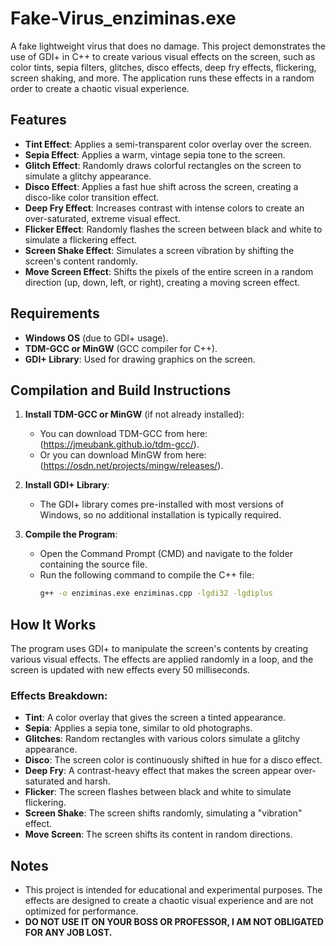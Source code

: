 # Fake-Virus_enziminas.exe
A fake lightweight virus that does no damage.
This project demonstrates the use of GDI+ in C++ to create various visual effects on the screen, such as color tints, sepia filters, glitches, disco effects, deep fry effects, flickering, screen shaking, and more. The application runs these effects in a random order to create a chaotic visual experience.

## Features

- **Tint Effect**: Applies a semi-transparent color overlay over the screen.
- **Sepia Effect**: Applies a warm, vintage sepia tone to the screen.
- **Glitch Effect**: Randomly draws colorful rectangles on the screen to simulate a glitchy appearance.
- **Disco Effect**: Applies a fast hue shift across the screen, creating a disco-like color transition effect.
- **Deep Fry Effect**: Increases contrast with intense colors to create an over-saturated, extreme visual effect.
- **Flicker Effect**: Randomly flashes the screen between black and white to simulate a flickering effect.
- **Screen Shake Effect**: Simulates a screen vibration by shifting the screen's content randomly.
- **Move Screen Effect**: Shifts the pixels of the entire screen in a random direction (up, down, left, or right), creating a moving screen effect.

## Requirements

- **Windows OS** (due to GDI+ usage).
- **TDM-GCC or MinGW** (GCC compiler for C++).
- **GDI+ Library**: Used for drawing graphics on the screen.

## Compilation and Build Instructions

1. **Install TDM-GCC or MinGW** (if not already installed):
   - You can download TDM-GCC from here: (https://jmeubank.github.io/tdm-gcc/).
   - Or you can download MinGW from here: (https://osdn.net/projects/mingw/releases/).

2. **Install GDI+ Library**:
   - The GDI+ library comes pre-installed with most versions of Windows, so no additional installation is typically required.

3. **Compile the Program**:
   - Open the Command Prompt (CMD) and navigate to the folder containing the source file.
   - Run the following command to compile the C++ file:
     ```bash
     g++ -o enziminas.exe enziminas.cpp -lgdi32 -lgdiplus
     ```

## How It Works

The program uses GDI+ to manipulate the screen's contents by creating various visual effects. The effects are applied randomly in a loop, and the screen is updated with new effects every 50 milliseconds.

### Effects Breakdown:

- **Tint**: A color overlay that gives the screen a tinted appearance.
- **Sepia**: Applies a sepia tone, similar to old photographs.
- **Glitches**: Random rectangles with various colors simulate a glitchy appearance.
- **Disco**: The screen color is continuously shifted in hue for a disco effect.
- **Deep Fry**: A contrast-heavy effect that makes the screen appear over-saturated and harsh.
- **Flicker**: The screen flashes between black and white to simulate flickering.
- **Screen Shake**: The screen shifts randomly, simulating a "vibration" effect.
- **Move Screen**: The screen shifts its content in random directions.

## Notes

- This project is intended for educational and experimental purposes. The effects are designed to create a chaotic visual experience and are not optimized for performance.
- **DO NOT USE IT ON YOUR BOSS OR PROFESSOR, I AM NOT OBLIGATED FOR ANY JOB LOST.**

